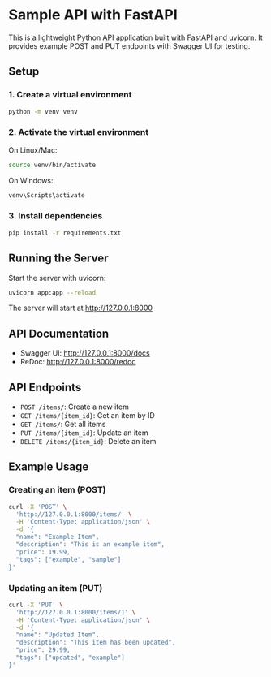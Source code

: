 # Sample API with FastAPI

This is a lightweight Python API application built with FastAPI and uvicorn. It provides example POST and PUT endpoints with Swagger UI for testing.

## Setup

### 1. Create a virtual environment

```bash
python -m venv venv
```

### 2. Activate the virtual environment

On Linux/Mac:
```bash
source venv/bin/activate
```

On Windows:
```bash
venv\Scripts\activate
```

### 3. Install dependencies

```bash
pip install -r requirements.txt
```

## Running the Server

Start the server with uvicorn:

```bash
uvicorn app:app --reload
```

The server will start at http://127.0.0.1:8000

## API Documentation

- Swagger UI: http://127.0.0.1:8000/docs
- ReDoc: http://127.0.0.1:8000/redoc

## API Endpoints

- `POST /items/`: Create a new item
- `GET /items/{item_id}`: Get an item by ID
- `GET /items/`: Get all items
- `PUT /items/{item_id}`: Update an item
- `DELETE /items/{item_id}`: Delete an item

## Example Usage

### Creating an item (POST)

```bash
curl -X 'POST' \
  'http://127.0.0.1:8000/items/' \
  -H 'Content-Type: application/json' \
  -d '{
  "name": "Example Item",
  "description": "This is an example item",
  "price": 19.99,
  "tags": ["example", "sample"]
}'
```

### Updating an item (PUT)

```bash
curl -X 'PUT' \
  'http://127.0.0.1:8000/items/1' \
  -H 'Content-Type: application/json' \
  -d '{
  "name": "Updated Item",
  "description": "This item has been updated",
  "price": 29.99,
  "tags": ["updated", "example"]
}'
```
